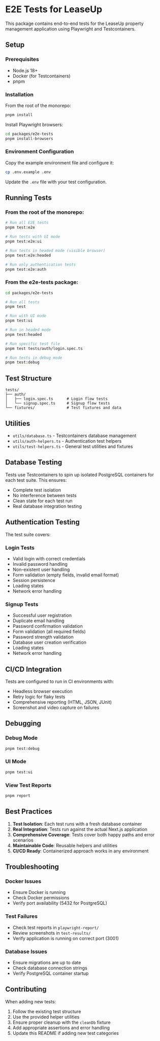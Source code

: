 # E2E Tests for LeaseUp

This package contains end-to-end tests for the LeaseUp property management application using Playwright and Testcontainers.

## Setup

### Prerequisites

- Node.js 18+
- Docker (for Testcontainers)
- pnpm

### Installation

From the root of the monorepo:

```bash
pnpm install
```

Install Playwright browsers:

```bash
cd packages/e2e-tests
pnpm install-browsers
```

### Environment Configuration

Copy the example environment file and configure it:

```bash
cp .env.example .env
```

Update the `.env` file with your test configuration.

## Running Tests

### From the root of the monorepo:

```bash
# Run all E2E tests
pnpm test:e2e

# Run tests with UI mode
pnpm test:e2e:ui

# Run tests in headed mode (visible browser)
pnpm test:e2e:headed

# Run only authentication tests
pnpm test:e2e:auth
```

### From the e2e-tests package:

```bash
cd packages/e2e-tests

# Run all tests
pnpm test

# Run with UI mode
pnpm test:ui

# Run in headed mode
pnpm test:headed

# Run specific test file
pnpm test tests/auth/login.spec.ts

# Run tests in debug mode
pnpm test:debug
```

## Test Structure

```
tests/
├── auth/
│   ├── login.spec.ts      # Login flow tests
│   └── signup.spec.ts     # Signup flow tests
└── fixtures/              # Test fixtures and data
```

## Utilities

- `utils/database.ts` - Testcontainers database management
- `utils/auth-helpers.ts` - Authentication test helpers
- `utils/test-helpers.ts` - General test utilities and fixtures

## Database Testing

Tests use Testcontainers to spin up isolated PostgreSQL containers for each test suite. This ensures:

- Complete test isolation
- No interference between tests
- Clean state for each test run
- Real database integration testing

## Authentication Testing

The test suite covers:

### Login Tests

- Valid login with correct credentials
- Invalid password handling
- Non-existent user handling
- Form validation (empty fields, invalid email format)
- Session persistence
- Loading states
- Network error handling

### Signup Tests

- Successful user registration
- Duplicate email handling
- Password confirmation validation
- Form validation (all required fields)
- Password strength validation
- Database user creation verification
- Loading states
- Network error handling

## CI/CD Integration

Tests are configured to run in CI environments with:

- Headless browser execution
- Retry logic for flaky tests
- Comprehensive reporting (HTML, JSON, JUnit)
- Screenshot and video capture on failures

## Debugging

### Debug Mode

```bash
pnpm test:debug
```

### UI Mode

```bash
pnpm test:ui
```

### View Test Reports

```bash
pnpm report
```

## Best Practices

1. **Test Isolation**: Each test runs with a fresh database container
2. **Real Integration**: Tests run against the actual Next.js application
3. **Comprehensive Coverage**: Tests cover both happy paths and error scenarios
4. **Maintainable Code**: Reusable helpers and utilities
5. **CI/CD Ready**: Containerized approach works in any environment

## Troubleshooting

### Docker Issues

- Ensure Docker is running
- Check Docker permissions
- Verify port availability (5432 for PostgreSQL)

### Test Failures

- Check test reports in `playwright-report/`
- Review screenshots in `test-results/`
- Verify application is running on correct port (3001)

### Database Issues

- Ensure migrations are up to date
- Check database connection strings
- Verify PostgreSQL container startup

## Contributing

When adding new tests:

1. Follow the existing test structure
2. Use the provided helper utilities
3. Ensure proper cleanup with the `cleanDb` fixture
4. Add appropriate assertions and error handling
5. Update this README if adding new test categories
